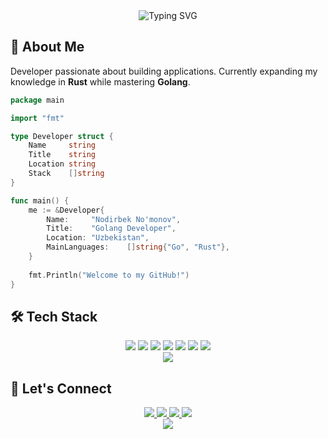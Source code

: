 <div align="center">
  <img src="https://readme-typing-svg.herokuapp.com?font=Fira+Code&weight=600&size=30&duration=3000&pause=1000&color=0366D6&center=true&vCenter=true&width=600&lines=Hi+there%2C+I'm+Nodirbek;engineer" alt="Typing SVG" />
</div>

## 🚀 About Me

Developer passionate about building applications. Currently expanding my knowledge in **Rust** while mastering **Golang**.

```go
package main

import "fmt"

type Developer struct {
	Name     string
	Title    string
	Location string
	Stack    []string
}

func main() {
	me := &Developer{
		Name:     "Nodirbek No'monov",
		Title:    "Golang Developer",
		Location: "Uzbekistan",
		MainLanguages:    []string{"Go", "Rust"},
	}
	
	fmt.Println("Welcome to my GitHub!")
}
```

## 🛠️ Tech Stack

<div align="center">
  <img src="https://img.shields.io/badge/Go-00ADD8?style=for-the-badge&logo=go&logoColor=white" />
  <img src="https://img.shields.io/badge/Node.js-339933?style=for-the-badge&logo=nodedotjs&logoColor=white" />
  <img src="https://img.shields.io/badge/Rust-000000?style=for-the-badge&logo=rust&logoColor=white" />
  <img src="https://img.shields.io/badge/PostgreSQL-316192?style=for-the-badge&logo=postgresql&logoColor=white" />
  <img src="https://img.shields.io/badge/MongoDB-4EA94B?style=for-the-badge&logo=mongodb&logoColor=white" />
  <img src="https://img.shields.io/badge/Redis-DC382D?style=for-the-badge&logo=redis&logoColor=white" />
  <img src="https://img.shields.io/badge/RabbitMQ-FF6600?style=for-the-badge&logo=rabbitmq&logoColor=white" />
</div>

<div align="center">
  <img src="https://github-readme-stats.vercel.app/api/top-langs/?username=rarebek&layout=compact&hide_border=true&theme=github_dark" />
</div>

## 💬 Let's Connect

<div align="center">
  <a href="mailto:nodirbekgolang@gmail.com">
    <img src="https://img.shields.io/badge/Gmail-D14836?style=for-the-badge&logo=gmail&logoColor=white" />
  </a>
  <a href="https://www.linkedin.com/in/nodirbek-no-monov-87a321286/">
    <img src="https://img.shields.io/badge/LinkedIn-0077B5?style=for-the-badge&logo=linkedin&logoColor=white"/>
  </a>
  <a href="https://t.me/raresmth">
    <img src="https://img.shields.io/badge/Telegram_Channel-2CA5E0?style=for-the-badge&logo=telegram&logoColor=white" />
  </a>
  <a href="https://t.me/alwaysgolang">
    <img src="https://img.shields.io/badge/Telegram-2CA5E0?style=for-the-badge&logo=telegram&logoColor=white" />
  </a>
</div>

<div align="center">
  <img src="https://profile-counter.glitch.me/rarebek/count.svg" />
</div>
